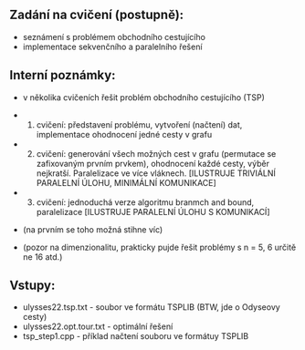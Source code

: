 Zadání na cvičení (postupně):
------------------
- seznámení s problémem obchodního cestujícího
- implementace sekvenčního a paralelního řešení


Interní poznámky:
-----------------
- v několika cvičeních řešit problém obchodního cestujícího (TSP)
- 1. cvičení: představení problému, vytvoření (načtení) dat, implementace ohodnocení jedné cesty v grafu
- 2. cvičení: generování všech možných cest v grafu (permutace se zafixovaným prvním prvkem), ohodnocení každé cesty, výběr nejkratší. Paralelizace ve více vláknech. [ILUSTRUJE TRIVIÁLNÍ PARALELNÍ ÚLOHU, MINIMÁLNÍ KOMUNIKACE]
- 3. cvičení: jednoduchá verze algoritmu branmch and bound, paralelizace [ILUSTRUJE PARALELNÍ ÚLOHU S KOMUNIKACÍ]

- (na prvním se toho možná stihne víc)
- (pozor na dimenzionalitu, prakticky pujde řešit problémy s n = 5, 6 určitě ne 16 atd.)

Vstupy:
-------
- ulysses22.tsp.txt - soubor ve formátu TSPLIB (BTW, jde o Odyseovy cesty)
- ulysses22.opt.tour.txt - optimální řešení
- tsp_step1.cpp  - příklad načtení souboru ve formátuy TSPLIB
